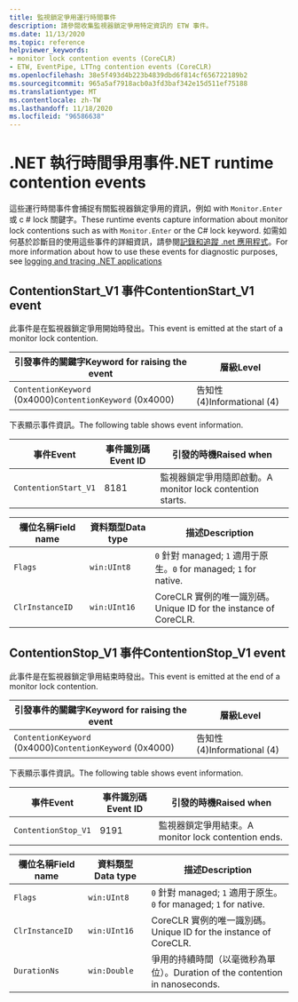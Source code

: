 ```yaml
---
title: 監視鎖定爭用運行時間事件
description: 請參閱收集監視器鎖定爭用特定資訊的 ETW 事件。
ms.date: 11/13/2020
ms.topic: reference
helpviewer_keywords:
- monitor lock contention events (CoreCLR)
- ETW, EventPipe, LTTng contention events (CoreCLR)
ms.openlocfilehash: 38e5f493d4b223b4839dbd6f814cf656722189b2
ms.sourcegitcommit: 965a5af7918acb0a3fd3baf342e15d511ef75188
ms.translationtype: MT
ms.contentlocale: zh-TW
ms.lasthandoff: 11/18/2020
ms.locfileid: "96586638"
---
```

# <a name="net-runtime-contention-events"></a><span data-ttu-id="7e903-103">.NET 執行時間爭用事件</span><span class="sxs-lookup"><span data-stu-id="7e903-103">.NET runtime contention events</span></span>

<span data-ttu-id="7e903-104">這些運行時間事件會捕捉有關監視器鎖定爭用的資訊，例如 with `Monitor.Enter` 或 c # lock 關鍵字。</span><span class="sxs-lookup"><span data-stu-id="7e903-104">These runtime events capture information about monitor lock contentions such as with `Monitor.Enter` or the C# lock keyword.</span></span> <span data-ttu-id="7e903-105">如需如何基於診斷目的使用這些事件的詳細資訊，請參閱[記錄和追蹤 .net 應用程式](../../core/diagnostics/logging-tracing.md)。</span><span class="sxs-lookup"><span data-stu-id="7e903-105">For more information about how to use these events for diagnostic purposes, see [logging and tracing .NET applications](../../core/diagnostics/logging-tracing.md)</span></span>

## <a name="contentionstart_v1-event"></a><span data-ttu-id="7e903-106">ContentionStart_V1 事件</span><span class="sxs-lookup"><span data-stu-id="7e903-106">ContentionStart_V1 event</span></span>

<span data-ttu-id="7e903-107">此事件是在監視器鎖定爭用開始時發出。</span><span class="sxs-lookup"><span data-stu-id="7e903-107">This event is emitted at the start of a monitor lock contention.</span></span>

|<span data-ttu-id="7e903-108">引發事件的關鍵字</span><span class="sxs-lookup"><span data-stu-id="7e903-108">Keyword for raising the event</span></span>|<span data-ttu-id="7e903-109">層級</span><span class="sxs-lookup"><span data-stu-id="7e903-109">Level</span></span>|
|-----------------------------------|-----------|
|<span data-ttu-id="7e903-110">`ContentionKeyword` (0x4000)</span><span class="sxs-lookup"><span data-stu-id="7e903-110">`ContentionKeyword` (0x4000)</span></span>|<span data-ttu-id="7e903-111">告知性 (4)</span><span class="sxs-lookup"><span data-stu-id="7e903-111">Informational (4)</span></span>|

 <span data-ttu-id="7e903-112">下表顯示事件資訊。</span><span class="sxs-lookup"><span data-stu-id="7e903-112">The following table shows event information.</span></span>

|<span data-ttu-id="7e903-113">事件</span><span class="sxs-lookup"><span data-stu-id="7e903-113">Event</span></span>|<span data-ttu-id="7e903-114">事件識別碼</span><span class="sxs-lookup"><span data-stu-id="7e903-114">Event ID</span></span>|<span data-ttu-id="7e903-115">引發的時機</span><span class="sxs-lookup"><span data-stu-id="7e903-115">Raised when</span></span>|
|-----------|--------------|-----------------|
|`ContentionStart_V1`|<span data-ttu-id="7e903-116">81</span><span class="sxs-lookup"><span data-stu-id="7e903-116">81</span></span>|<span data-ttu-id="7e903-117">監視器鎖定爭用隨即啟動。</span><span class="sxs-lookup"><span data-stu-id="7e903-117">A monitor lock contention starts.</span></span>|

|<span data-ttu-id="7e903-118">欄位名稱</span><span class="sxs-lookup"><span data-stu-id="7e903-118">Field name</span></span>|<span data-ttu-id="7e903-119">資料類型</span><span class="sxs-lookup"><span data-stu-id="7e903-119">Data type</span></span>|<span data-ttu-id="7e903-120">描述</span><span class="sxs-lookup"><span data-stu-id="7e903-120">Description</span></span>|
|----------------|---------------|-----------------|
|`Flags`|`win:UInt8`|<span data-ttu-id="7e903-121">`0` 針對 managed; `1` 適用于原生。</span><span class="sxs-lookup"><span data-stu-id="7e903-121">`0` for managed; `1` for native.</span></span>|
|`ClrInstanceID`|`win:UInt16`|<span data-ttu-id="7e903-122">CoreCLR 實例的唯一識別碼。</span><span class="sxs-lookup"><span data-stu-id="7e903-122">Unique ID for the instance of CoreCLR.</span></span>|

## <a name="contentionstop_v1-event"></a><span data-ttu-id="7e903-123">ContentionStop_V1 事件</span><span class="sxs-lookup"><span data-stu-id="7e903-123">ContentionStop_V1 event</span></span>

<span data-ttu-id="7e903-124">此事件是在監視器鎖定爭用結束時發出。</span><span class="sxs-lookup"><span data-stu-id="7e903-124">This event is emitted at the end of a monitor lock contention.</span></span>

|<span data-ttu-id="7e903-125">引發事件的關鍵字</span><span class="sxs-lookup"><span data-stu-id="7e903-125">Keyword for raising the event</span></span>|<span data-ttu-id="7e903-126">層級</span><span class="sxs-lookup"><span data-stu-id="7e903-126">Level</span></span>|
|-----------------------------------|-----------|
|<span data-ttu-id="7e903-127">`ContentionKeyword` (0x4000)</span><span class="sxs-lookup"><span data-stu-id="7e903-127">`ContentionKeyword` (0x4000)</span></span>|<span data-ttu-id="7e903-128">告知性 (4)</span><span class="sxs-lookup"><span data-stu-id="7e903-128">Informational (4)</span></span>|

 <span data-ttu-id="7e903-129">下表顯示事件資訊。</span><span class="sxs-lookup"><span data-stu-id="7e903-129">The following table shows event information.</span></span>

|<span data-ttu-id="7e903-130">事件</span><span class="sxs-lookup"><span data-stu-id="7e903-130">Event</span></span>|<span data-ttu-id="7e903-131">事件識別碼</span><span class="sxs-lookup"><span data-stu-id="7e903-131">Event ID</span></span>|<span data-ttu-id="7e903-132">引發的時機</span><span class="sxs-lookup"><span data-stu-id="7e903-132">Raised when</span></span>|
|-----------|--------------|-----------------|
|`ContentionStop_V1`|<span data-ttu-id="7e903-133">91</span><span class="sxs-lookup"><span data-stu-id="7e903-133">91</span></span>|<span data-ttu-id="7e903-134">監視器鎖定爭用結束。</span><span class="sxs-lookup"><span data-stu-id="7e903-134">A monitor lock contention ends.</span></span>|

|<span data-ttu-id="7e903-135">欄位名稱</span><span class="sxs-lookup"><span data-stu-id="7e903-135">Field name</span></span>|<span data-ttu-id="7e903-136">資料類型</span><span class="sxs-lookup"><span data-stu-id="7e903-136">Data type</span></span>|<span data-ttu-id="7e903-137">描述</span><span class="sxs-lookup"><span data-stu-id="7e903-137">Description</span></span>|
|----------------|---------------|-----------------|
|`Flags`|`win:UInt8`|<span data-ttu-id="7e903-138">`0` 針對 managed; `1` 適用于原生。</span><span class="sxs-lookup"><span data-stu-id="7e903-138">`0` for managed; `1` for native.</span></span>|
|`ClrInstanceID`|`win:UInt16`|<span data-ttu-id="7e903-139">CoreCLR 實例的唯一識別碼。</span><span class="sxs-lookup"><span data-stu-id="7e903-139">Unique ID for the instance of CoreCLR.</span></span>|
|`DurationNs`|`win:Double`|<span data-ttu-id="7e903-140">爭用的持續時間（以毫微秒為單位）。</span><span class="sxs-lookup"><span data-stu-id="7e903-140">Duration of the contention in nanoseconds.</span></span>|
